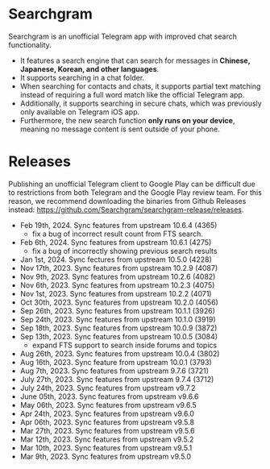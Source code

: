 # Searchgram

Searchgram is an unofficial Telegram app with improved chat search functionality.

- It features a search engine that can search for messages in **Chinese, Japanese, Korean, and other languages**.
- It supports searching in a chat folder.
- When searching for contacts and chats, it supports partial text matching instead of requiring a full word match like the official Telegram app.
- Additionally, it supports searching in secure chats, which was previously only available on Telegram iOS app.
- Furthermore, the new search function **only runs on your device**, meaning no message content is sent outside of your phone.

# Releases

Publishing an unofficial Telegram client to Google Play can be difficult due to restrictions from both Telegram and the Google Play review team. For this reason, we recommend downloading the binaries from Github Releases instead: https://github.com/Searchgram/searchgram-release/releases.

- Feb 19th, 2024. Sync features from upstream 10.6.4 (4365)
  - fix a bug of incorrect result count from FTS search. 
- Feb 6th, 2024. Sync features from upstream 10.6.1 (4275)
  - fix a bug of incorrectly showing previous search results
- Jan 1st, 2024. Sync fectures from upstream 10.5.0 (4228)
- Nov 17th, 2023. Sync features from upstream 10.2.9 (4087)
- Nov 9th, 2023. Sync features from upstream 10.2.6 (4082)
- Nov 6th, 2023. Sync features from upstream 10.2.3 (4075)
- Nov 1st, 2023. Sync features from upstream 10.2.2 (4071)
- Oct 30th, 2023. Sync features from upstream 10.2.0 (4056)
- Sep 26th, 2023. Sync features from upstream 10.1.1 (3926)
- Sep 24th, 2023. Sync features from upstream 10.1.0 (3919)
- Sep 18th, 2023. Sync features from upstream 10.0.9 (3872)
- Sep 13th, 2023. Sync features from upstream 10.0.5 (3084)
  - expand FTS support to search inside forums and topics
- Aug 26th, 2023. Sync features from upstream 10.0.4 (3802)
- Aug 16th, 2023. Sync feature from upstream 10.0.1 (3793)
- Aug 7th, 2023. Sync features from upstream 9.7.6 (3721)
- July 27th, 2023. Sync features from upstream 9.7.4 (3712)
- July 24th, 2023. Sync features from upstream v9.7.2
- June 05th, 2023. Sync features from upstream v9.6.6
- May 06th, 2023. Sync features from upstream v9.6.5
- Apr 24th, 2023. Sync features from upstream v9.6.0
- Apr 06th, 2023. Sync features from upstream v9.5.8
- Mar 27th, 2023. Sync features from upstream v9.5.6
- Mar 12th, 2023. Sync features from upstream v9.5.2
- Mar 10th, 2023. Sync features from upstream v9.5.1
- Mar 9th, 2023. Sync features from upstream v9.5.0
